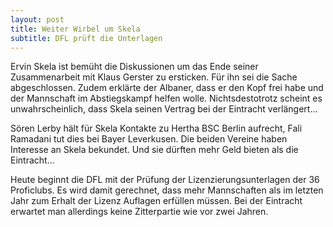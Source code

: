 ```yaml
---
layout: post
title: Weiter Wirbel um Skela
subtitle: DFL prüft die Unterlagen
---
```


Ervin Skela ist bemüht die Diskussionen um das Ende seiner Zusammenarbeit mit Klaus Gerster zu ersticken. Für ihn sei die Sache abgeschlossen. Zudem erklärte der Albaner, dass er den Kopf frei habe und der Mannschaft im Abstiegskampf helfen wolle. Nichtsdestotrotz scheint es unwahrscheinlich, dass Skela seinen Vertrag bei der Eintracht verlängert...

Sören Lerby hält für Skela Kontakte zu Hertha BSC Berlin aufrecht, Fali Ramadani tut dies bei Bayer Leverkusen. Die beiden Vereine haben Interesse an Skela bekundet. Und sie dürften mehr Geld bieten als die Eintracht...

Heute beginnt die DFL mit der Prüfung der Lizenzierungsunterlagen der 36 Proficlubs. Es wird damit gerechnet, dass mehr Mannschaften als im letzten Jahr zum Erhalt der Lizenz Auflagen erfüllen müssen. Bei der Eintracht erwartet man allerdings keine Zitterpartie wie vor zwei Jahren.
